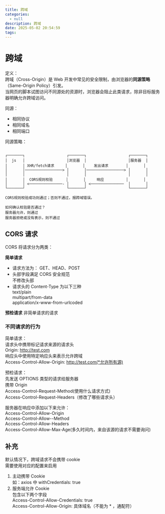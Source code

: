 ```yaml
---
title: 跨域
categories:
  - null
description: 跨域
date: 2025-05-02 20:54:59
tags:
---
```


# 跨域

定义：  
跨域（Cross-Origin）是 Web 开发中常见的安全限制，由浏览器的**同源策略**（Same-Origin Policy）引发。  
当网页的脚本试图访问不同源处的资源时，浏览器会阻止此类请求，除非目标服务器明确允许跨域访问。

同源：

- 相同协议
- 相同域名
- 相同端口

同源策略：

```

┌───────┐                   ┌───────┐                   ┌───────┐
│  js   │                   │浏览器  │                   │服务器  │
│       │ XHR/fetch请求     │       │    发出请求        │       │
│       │─────────────────> │       │─────────────────> │       │
│       │                   │       │                   │       │
│       │  CORS规则校验      │       │     响应          │       │
│       │ <───────────────- │       │ <───────────────  │       │
└───────┘                   └───────┘                   └───────┘

CORS规则校验成功则通过；否则不通过，报跨域错误。

如何确认校验是否通过？  
服务器允许，则通过  
服务器拒绝或没有表示，则不通过  

```

## CORS 请求

CORS 将请求分为两类：  

**简单请求**
- 请求方法为： GET、HEAD、POST  
- 头部字段满足 CORS 安全规范  
  不修改头部  
- 请求头的 Content-Type 为以下三种  
  text/plain  
  multipart/from-data  
  application/x-www-from-urlcoded  

**预检请求**
非简单请求的请求  

### 不同请求的行为

简单请求：  
请求头中携带标记请求来源的请求头  
Origin: http://test.com  
响应头中使用特定响应头来表示允许跨域  
Access-Control-Allow-Origin: http://test.com(*允许所有源)  

预检请求：  
先发送 OPTIONS 类型的请求给服务器  
携带 Origin  
Access-Control-Request-Method(使用什么请求方式)  
Access-Control-Request-Headers（修改了哪些请求头）  

服务器在响应中添加以下来允许：  
Access-Control-Allow-Origin  
Access-Control-Allow--Method  
Access-Control-Allow-Headers  
Access-Control-Allow-Max-Age(多久时间内，来自该源的请求不需要询问)  

## 补充

默认情况下，跨域请求不会携带 cookie  
需要使用对应的配置来启用  
1. 主动携带 Cookie  
  如：axios 中 withCredentials: true  
2. 服务端允许 Cookie  
  包含以下两个字段  
    Access-Control-Allow-Credentials: true  
    Access-Control-Allow-Origin: 具体域名（不能为 * ，通配符）  